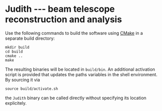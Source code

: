 Judith --- beam telescope reconstruction and analysis
=====================================================

Use the following commands to build the software using [CMake][cmake] in a
separate build directory:

    mkdir build
    cd build
    cmake ..
    make

The resulting binaries will be located in `build/bin`. An additional
activation script is provided that updates the paths variables in the shell
environment. By sourcing it via

    source build/activate.sh

the `Judith` binary can be called directly without specifying its location
explicitely.


[cmake]: http://www.cmake.org
